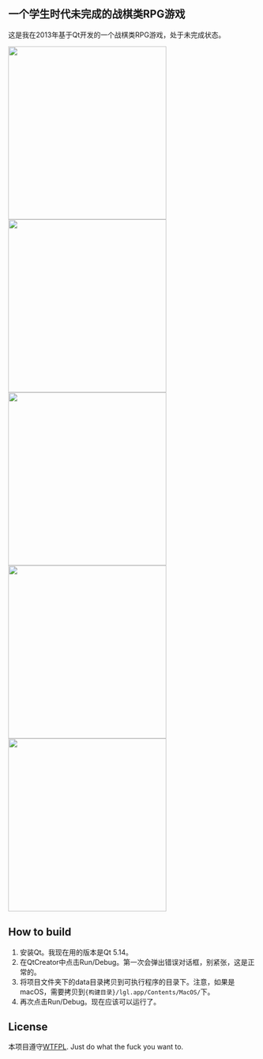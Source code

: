 ## 一个学生时代未完成的战棋类RPG游戏

这是我在2013年基于Qt开发的一个战棋类RPG游戏，处于未完成状态。

<img align="center" width="320" height="350" src="https://raw.githubusercontent.com/blindpirate/no2-linggong-road/master/screenshots/mainwindow.png" />

<img align="center" width="320" height="350" src="https://raw.githubusercontent.com/blindpirate/no2-linggong-road/master/screenshots/dialog.png" />

<img align="center" width="320" height="350" src="https://raw.githubusercontent.com/blindpirate/no2-linggong-road/master/screenshots/status.png" />

<img align="center" width="320" height="350" src="https://raw.githubusercontent.com/blindpirate/no2-linggong-road/master/screenshots/scene.png" />

<img align="center" width="320" height="350" src="https://raw.githubusercontent.com/blindpirate/no2-linggong-road/master/screenshots/battle.png" />

## How to build

1. 安装Qt。我现在用的版本是Qt 5.14。
2. 在QtCreator中点击Run/Debug。第一次会弹出错误对话框，别紧张，这是正常的。
3. 将项目文件夹下的data目录拷贝到可执行程序的目录下。注意，如果是macOS，需要拷贝到`{构建目录}/lgl.app/Contents/MacOS/`下。
4. 再次点击Run/Debug。现在应该可以运行了。

## License

本项目遵守[WTFPL](https://en.wikipedia.org/wiki/WTFPL). Just do what the fuck you want to.
